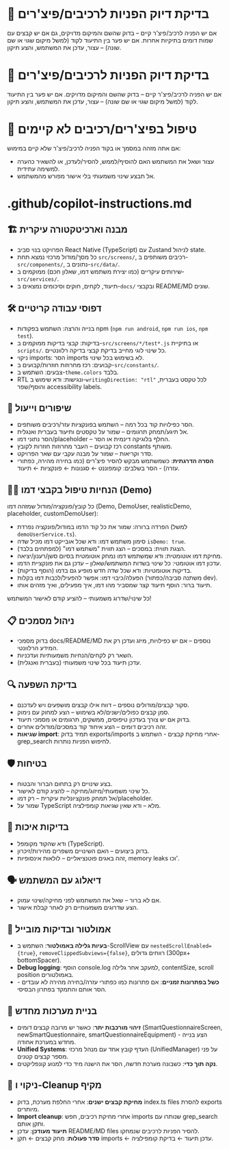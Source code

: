 # 🧐 בדיקת דיוק הפניות לרכיבים/פיצ'רים

אם יש הפניה לרכיב/פיצ'ר קיים – בדוק שהשם והמיקום מדויקים, גם אם יש קבצים עם שמות דומים בתיקיות אחרות.
אם יש פער בין התיעוד לקוד (למשל מיקום שגוי או שם שונה) – עצור, עדכן את המשתמש, והצע תיקון.

# 🧐 בדיקת דיוק הפניות לרכיבים/פיצ'רים

אם יש הפניה לרכיב/פיצ'ר קיים – בדוק שהשם והמיקום מדויקים.
אם יש פער בין התיעוד לקוד (למשל מיקום שגוי או שם שונה) – עצור, עדכן את המשתמש, והצע תיקון.

# 🛑 טיפול בפיצ'רים/רכיבים לא קיימים

אם אתה מזהה במסמך או בקוד הפניה לרכיב/פיצ'ר שלא קיים במימוש:

- עצור ושאל את המשתמש האם להוסיף/לממש, להסיר/לעדכן, או להשאיר כהערה למשימה עתידית.
- אל תבצע שינוי משמעותי בלי אישור מפורש מהמשתמש.

# .github/copilot-instructions.md

## 🏗️ מבנה וארכיטקטורה עיקרית

- הפרויקט בנוי סביב React Native (TypeScript) עם Zustand לניהול state.
- כל מסך/מודול מרכזי נמצא תחת `src/screens/`, רכיבים משותפים ב-`src/components/`, נתונים ב-`src/data/`.
- שירותים עיקריים (כמו יצירת משתמש דמו, שאלון חכם) ממוקמים ב-`src/services/`.
- תיעוד, לקחים, חוקים וסיכומים נמצאים ב-`docs/` ובקבצי README/MD שונים.

## 🛠️ דפוסי עבודה קריטיים

- בנייה והרצה: השתמש בפקודות npm (`npm run android`, `npm run ios`, `npm test`).
- בדיקות: קבצי בדיקות ממוקמים ב-`src/screens/*/test*.js` או בתיקיית `scripts/`. כל שינוי לוגי מחייב בדיקת קבצי בדיקה רלוונטיים.
- ניקוי imports: הסר imports לא בשימוש בכל שינוי.
- קבועים: רכז מחרוזות חוזרות/קבועים ב-`src/constants/`.
- צבעים: השתמש ב-`theme.colors` בלבד.
- RTL ונגישות: ודא שימוש ב-`writingDirection: "rtl"` לכל טקסט בעברית, והוסף/שפר accessibility labels.

## 🧹 שיפורים וייעול

- הסר כפילויות קוד בכל רמה – השתמש בפונקציות עזר/רכיבים משותפים.
- אל תיגע/תמחק תרגומים – שמור על טקסטים ותיעוד בעברית ואנגלית.
- הסר נתוני דמו/placeholder – החלף בלוגיקה דינמית או הסר.
- רכז קבועים – העבר מחרוזות חוזרות לקובץ constants משותף.
- סדר וקריאות – שמור על מבנה עקבי עם שאר הפרויקט.
- **הסרה הדרגתית**: כשמשתמש מבקש להסיר פיצ'רים (כמו בחירה מהירה, כפתורי עזרה) - הסר בשלבים: קומפוננט ← סגנונות ← פונקציות ← תיעוד.

## 🧑‍🔬 הנחיות טיפול בקבצי דמו (Demo)

כל קובץ/פונקציה/מודול שמזהה דמו (Demo, DemoUser, realisticDemo, placeholder, customDemoUser):

- הפרדה ברורה: שמור את כל קוד הדמו במודול/פונקציה נפרדת (למשל `demoUserService.ts`).
- סימון משתמש דמו: ודא שכל אובייקט דמו מכיל שדה `isDemo: true`.
- הצגת תווית: במסכים – הצג תווית "משתמש דמו" (למפתחים בלבד).
- מחיקת דמו אוטומטית: ודא שמשתמש דמו נמחק אוטומטית בסיום סשן/רענון/יציאה.
- עדכון דמו אוטומטי: כל שינוי בשדות המשתמש/שאלון – עדכן גם את פונקציית הדמו.
- בדיקות אוטומטיות: ודא שכל שדה חדש מופיע גם בדמו (הוסף בדיקות).
- הפעלה/כיבוי דמו: אפשר להפעיל/לכבות דמו בקלות (משתנה סביבה/כפתור dev).
- תיעוד ברור: הוסף תיעוד קצר שמסביר מהו דמו, איך מפעילים, ואיך מזהים אותו.

כל שינוי/שדרוג משמעותי – להציע קודם לאישור המשתמש!

## 📋 ניהול מסמכים

- בדוק מסמכי docs/README/MD נוספים – אם יש כפילויות, מיזג ועדכן רק את המידע הרלוונטי.
- השאר רק לקחים/הנחיות משמעותיות ועדכניות.
- עדכן תיעוד בכל שינוי משמעותי (בעברית ואנגלית).

## 🔍 בדיקת השפעה

- סקור קבצים/מודולים נוספים – דווח אילו קבצים מושפעים ויש לעדכנם.
- סמן קבצים כפולים/ישנים/לא בשימוש – הצע למחוק עם נימוק.
- בדוק אם יש צורך בעדכון טיפוסים, ממשקים, תרגומים או מסמכי תיעוד.
- זהה רכיבים דומים – הצע איחוד קוד במסכים/מודולים אחרים.
- **שגיאות import**: תמיד בדוק exports/imports אחרי מחיקת קבצים - השתמש ב-grep_search לחיפוש הפניות נותרות.

## 🛡️ בטיחות

- בצע שינויים רק בתחום הברור והבטוח.
- כל שינוי משמעותי/מיזוג/מחיקה – להציג קודם לאישור.
- אל תמחק פונקציונליות עיקרית – רק דמו/placeholder.
- שמור על TypeScript מלא – ודא שאין שגיאות קומפילציה.

## 🧪 בדיקות איכות

- ודא שהקוד מקומפל (TypeScript).
- בדוק ביצועים – האם השינויים משפרים מהירות/זיכרון.
- זהה באגים פוטנציאליים – לולאות אינסופיות, memory leaks וכו'.

## 🗣️ דיאלוג עם המשתמש

- אם לא ברור – שאל את המשתמש לפני מחיקה/שינוי עמוק.
- הצע שדרוגים משמעותיים רק לאחר קבלת אישור.

## 📱 אמולטור ובדיקות מובייל

- **בעיות גלילה באמולטור**: השתמש ב-ScrollView עם `nestedScrollEnabled={true}`, `removeClippedSubviews={false}`, רווחים גדולים (300px+ bottomSpacer).
- **Debug logging**: הוסף console.log למעקב אחר גלילה, contentSize, scroll position באמולטורים.
- **כשל בפתרונות זמניים**: אם פתרונות כמו כפתורי עזרה/בחירה מהירה לא עובדים - הסר אותם והתמקד בפתרון הבסיסי.

## 🔄 בניית מערכות מחדש

- **זיהוי מורכבות יתר**: כאשר יש מרובה קבצים דומים (SmartQuestionnaireScreen, newSmartQuestionnaire, smartQuestionnaireEquipment) - הצע בנייה מחדש במערכת אחודה.
- **Unified Systems**: העדף קובץ אחד עם מנהל מרכזי (UnifiedManager) על פני מספר קבצים קטנים.
- **נקה תוך כדי**: כשבונה מערכת חדשה, הסר את הישנה מיד כדי למנוע קונפליקטים.

## 🧹 ניקוי ו-Cleanup מקיף

- **מחיקת קבצים ישנים**: אחרי החלפת מערכת, בדוק index.ts files להסרת exports מיותרים.
- **Import cleanup**: אחרי מחיקת רכיבים, חפש imports שנותרו עם grep_search ותקן אותם.
- **תיעוד מעודכן**: עדכן README/MD files להסיר הפניות לרכיבים שנמחקו.
- **סדר פעולות**: מחק קבצים ← תקן imports ← עדכן תיעוד ← בדיקת קומפילציה.
